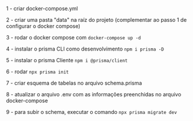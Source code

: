 1 - criar docker-compose.yml

2 - criar uma pasta "data" na raíz do projeto (complementar ao passo 1 de configurar o docker compose)

3 - rodar o docker compose com `docker-compose up -d`

4 - instalar o prisma CLI como desenvolvimento `npm i prisma -D`

5 - instalar o prisma Cliente `npm i @prisma/client`

6 - rodar `npx prisma init`

7 - criar esquema de tabelas no arquivo schema.prisma

8 - atualizar o arquivo .env com as informações preenchidas no arquivo docker-compose

9 - para subir o schema, executar o comando `npx prisma migrate dev`
